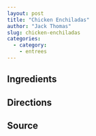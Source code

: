 ```yaml
---
layout: post
title: "Chicken Enchiladas"
author: "Jack Thomas"
slug: chicken-enchiladas
categories:
  - category:
    - entrees
---
```


## Ingredients

## Directions

## Source
